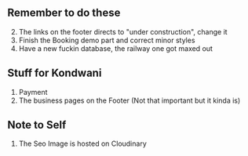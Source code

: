 ## Remember to do these

2. The links on the footer directs to "under construction", change it
3. Finish the Booking demo part and correct minor styles
4. Have a new fuckin database, the railway one got maxed out

## Stuff for Kondwani

1. Payment
2. The business pages on the Footer (Not that important but it kinda is)

## Note to Self

1. The Seo Image is hosted on Cloudinary
